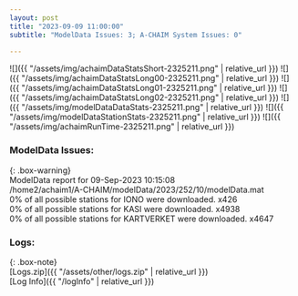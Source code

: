 ```yaml
---
layout: post
title: "2023-09-09 11:00:00"
subtitle: "ModelData Issues: 3; A-CHAIM System Issues: 0"

---
```


![]({{ "/assets/img/achaimDataStatsShort-2325211.png" | relative_url }})
![]({{ "/assets/img/achaimDataStatsLong00-2325211.png" | relative_url }})
![]({{ "/assets/img/achaimDataStatsLong01-2325211.png" | relative_url }})
![]({{ "/assets/img/achaimDataStatsLong02-2325211.png" | relative_url }})
![]({{ "/assets/img/modelDataDataStats-2325211.png" | relative_url }})
![]({{ "/assets/img/modelDataStationStats-2325211.png" | relative_url }})
![]({{ "/assets/img/achaimRunTime-2325211.png" | relative_url }})


### ModelData Issues:  
  
{: .box-warning}  
 ModelData report for 09-Sep-2023 10:15:08   
 /home2/achaim1/A-CHAIM/modelData/2023/252/10/modelData.mat   
 0% of all possible stations for IONO were downloaded. x426   
 0% of all possible stations for KASI were downloaded. x4938   
 0% of all possible stations for KARTVERKET were downloaded. x4647   
  


### Logs:  
  
{: .box-note}  
[Logs.zip]({{ "/assets/other/logs.zip" | relative_url }})  
[Log Info]({{ "/logInfo" | relative_url }})  
